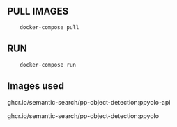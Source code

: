 ## PULL IMAGES

```
    docker-compose pull
```

## RUN 
```
    docker-compose run
```

## Images used
ghcr.io/semantic-search/pp-object-detection:ppyolo-api

ghcr.io/semantic-search/pp-object-detection:ppyolo
